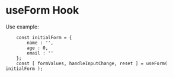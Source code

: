 # useForm Hook

Use example:

```
    const initialForm = {
        name : '',
        age : 0,
        email : ''
    };
    const [ formValues, handleInputChange, reset ] = useForm( initialForm );
```

